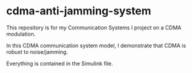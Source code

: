# cdma-anti-jamming-system

This repository is for my Communication Systems I project on a CDMA modulation.

In this CDMA communication system model, I demonstrate that CDMA is robust to noise/jamming.

Everything is contained in the Simulink file.
